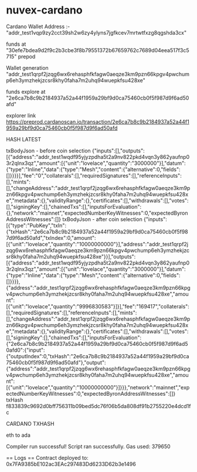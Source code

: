# nuvex-cardano
Cardano Wallet 
Address :- "addr_test1vqp9zy2cct39sh2w6zy4ylyns7jgfkcev7mrtwtfxzg8qgshda3cx"

funds at "30efe7bdea9d2f9c2b3cbe3f8b79551372b67659762c7689d04eea517f3c5715" prepod 

Wallet generation 
"addr_test1qrpf2jzqg6wx6rehasphfkfagw0aeqze3km9pzn66kpgv4pwchump6eh3ymzhekjzcsr8khy0faha7m2uhq94wuepkfsu428xe"

funds explore at "2e6ca7b8c9b2184937a52a44f1959a29bf9d0ca75460cb0f5f987d9f6ad50afd"

explorer link https://preprod.cardanoscan.io/transaction/2e6ca7b8c9b2184937a52a44f1959a29bf9d0ca75460cb0f5f987d9f6ad50afd

HASH LATEST 


txBodyJson - before coin selection {"inputs":[],"outputs":[{"address":"addr_test1wqdf95yjyzpdha5t2a9nv822pkd4vqn3y862yaufnp03r2qlnx3qz","amount":[{"unit":"lovelace","quantity":"3000000"}],"datum":{"type":"Inline","data":{"type":"Mesh","content":{"alternative":0,"fields":[]}}}}],"fee":"0","collaterals":[],"requiredSignatures":[],"referenceInputs":[],"mints":[],"changeAddress":"addr_test1qrpf2jzqg6wx6rehasphfkfagw0aeqze3km9pzn66kpgv4pwchump6eh3ymzhekjzcsr8khy0faha7m2uhq94wuepkfsu428xe","metadata":{},"validityRange":{},"certificates":[],"withdrawals":[],"votes":[],"signingKey":[],"chainedTxs":[],"inputsForEvaluation":{},"network":"mainnet","expectedNumberKeyWitnesses":0,"expectedByronAddressWitnesses":[]}
txBodyJson - after coin selection {"inputs":[{"type":"PubKey","txIn":{"txHash":"2e6ca7b8c9b2184937a52a44f1959a29bf9d0ca75460cb0f5f987d9f6ad50afd","txIndex":0,"amount":[{"unit":"lovelace","quantity":"10000000000"}],"address":"addr_test1qrpf2jzqg6wx6rehasphfkfagw0aeqze3km9pzn66kpgv4pwchump6eh3ymzhekjzcsr8khy0faha7m2uhq94wuepkfsu428xe"}}],"outputs":[{"address":"addr_test1wqdf95yjyzpdha5t2a9nv822pkd4vqn3y862yaufnp03r2qlnx3qz","amount":[{"unit":"lovelace","quantity":"3000000"}],"datum":{"type":"Inline","data":{"type":"Mesh","content":{"alternative":0,"fields":[]}}}},{"address":"addr_test1qrpf2jzqg6wx6rehasphfkfagw0aeqze3km9pzn66kpgv4pwchump6eh3ymzhekjzcsr8khy0faha7m2uhq94wuepkfsu428xe","amount":[{"unit":"lovelace","quantity":"9996830583"}]}],"fee":"169417","collaterals":[],"requiredSignatures":[],"referenceInputs":[],"mints":[],"changeAddress":"addr_test1qrpf2jzqg6wx6rehasphfkfagw0aeqze3km9pzn66kpgv4pwchump6eh3ymzhekjzcsr8khy0faha7m2uhq94wuepkfsu428xe","metadata":{},"validityRange":{},"certificates":[],"withdrawals":[],"votes":[],"signingKey":[],"chainedTxs":[],"inputsForEvaluation":{"2e6ca7b8c9b2184937a52a44f1959a29bf9d0ca75460cb0f5f987d9f6ad50afd0":{"input":{"outputIndex":0,"txHash":"2e6ca7b8c9b2184937a52a44f1959a29bf9d0ca75460cb0f5f987d9f6ad50afd"},"output":{"address":"addr_test1qrpf2jzqg6wx6rehasphfkfagw0aeqze3km9pzn66kpgv4pwchump6eh3ymzhekjzcsr8khy0faha7m2uhq94wuepkfsu428xe","amount":[{"unit":"lovelace","quantity":"10000000000"}]}}},"network":"mainnet","expectedNumberKeyWitnesses":0,"expectedByronAddressWitnesses":[]}
txHash f833839c9692d0bff756311b09bed5dc76f06b5da808df91b2755220e4dcd1fc



CARDANO TXHASH 


eth to ada 

Compiler run successful!
Script ran successfully.
Gas used: 379650

== Logs ==
  Contract deployed to: 0x7FA9385bE102ac3EAc297483Dd6233D62b3e1496



